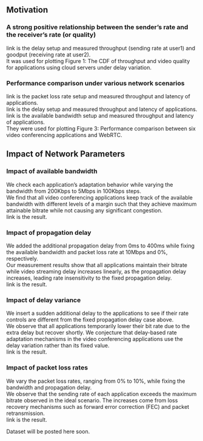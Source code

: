## Motivation
### A strong positive relationship between the sender’s rate and the receiver’s rate (or quality)
link is the delay setup and measured throughput (sending rate at user1) and goodput (receiving rate at user2). <br />
It was used for plotting Figure 1: The CDF of throughput and video quality for applications using cloud servers under delay variation.

### Performance comparison under various network scenarios 
link is the packet loss rate setup and measured throughput and latency of applications. <br />
link is the delay setup and measured throughput and latency of applications. <br />
link is the available bandwidth setup and measured throughput and latency of applications. <br />
They were used for plotting Figure 3: Performance comparison between six video conferencing applications and WebRTC. <br />

## Impact of Network Parameters
### Impact of available bandwidth
We check each application’s adaptation behavior while varying the bandwidth from 200Kbps to 5Mbps in 100Kbps steps. <br />
We find that all video conferencing applications keep track of the available bandwidth with different levels of a margin such that they achieve maximum attainable bitrate while not causing any significant congestion. <br />
link is the result.

### Impact of propagation delay
We added the additional propagation delay from 0ms to 400ms while fixing the available bandwidth and packet loss rate at 10Mbps and 0%, respectively. <br />
Our measurement results show that all applications maintain their bitrate while video streaming delay increases linearly, as the propagation delay increases, leading rate insensitivity to the fixed propagation delay. <br />
link is the result.

### Impact of delay variance
We insert a sudden additional delay to the applications to see if their rate controls are different from the fixed propagation delay case above. <br />
We observe that all applications temporarily lower their bit rate due to the extra delay but recover shortly. We conjecture that delay-based rate adaptation mechanisms in the video conferencing applications use the delay variation rather than its fixed value. <br />
link is the result.

### Impact of packet loss rates
We vary the packet loss rates, ranging from 0% to 10%, while fixing the bandwidth and propagation delay. <br />
We observe that the sending rate of each application exceeds the maximum bitrate observed in the ideal scenario. The increases come from loss recovery mechanisms such as forward error correction (FEC) and packet retransmission. <br />
link is the result.


Dataset will be posted here soon.
